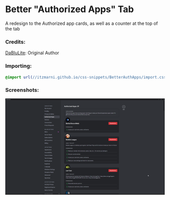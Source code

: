 # Better "Authorized Apps" Tab
A redesign to the Authorized app cards, as well as a counter at the top of the tab

### Credits:
[DaBluLite](https://github.com/DaBluLite): Original Author

### Importing:
```css
@import url(//itzmarni.github.io/css-snippets/BetterAuthApps/import.css);
```

### Screenshots:
![image](./screenshots//BetterAuthApps.png)
